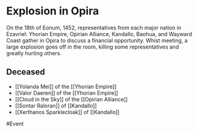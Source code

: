 # Explosion in Opira
On the 18th of Eonum, 1452, representatives from each major nation in Ezavriel: Yhorian Empire, Opirian Alliance, Kandallo, Baohua, and Wayward Coast gather in Opira to discuss a financial opportunity. Whist meeting, a large explosion goes off in the room, killing some representatives and greatly hurting others. 

## Deceased
- [[Yolanda Mei]] of the [[Yhorian Empire]]
- [[Valor Daeren]] of the [[Yhorian Empire]]
- [[Cloud in the Sky]] of the [[Opirian Alliance]]
- [[Sontar Raloran]] of [[Kandallo]]
- [[Xerthanos Sparklecloak]] of [[Kandallo]]

#Event